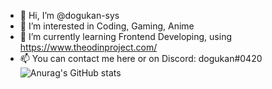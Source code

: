- 👋 Hi, I’m @dogukan-sys
- 👀 I’m interested in Coding, Gaming, Anime
- 🌱 I’m currently learning Frontend Developing, using https://www.theodinproject.com/
- 📫 You can contact me here or on Discord: dogukan#0420
\
![Anurag's GitHub stats](https://github-readme-stats.vercel.app/api?username=dogukan-sys&show_icons=true&theme=gruvbox)



